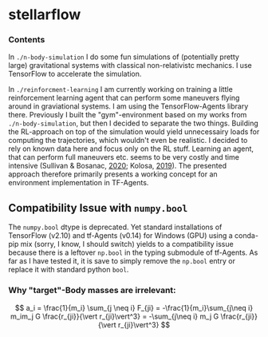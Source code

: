 # stellarflow

### Contents

In `./n-body-simulation` I do some fun simulations of (potentially pretty large) gravitational systems with classical non-relativistc mechanics. I use TensorFlow to accelerate the simulation.

In `./reinforcment-learning` I am currently working on training a little reinforcement learning agent that can perform some maneuvers flying around in graviational systems. I am using the TensorFlow-Agents library there. Previously I built the "gym"-environment based on my works from `./n-body-simulation`, but then I decided to separate the two things. Building the RL-approach on top of the simulation would yield unnecessairy loads for computing the trajectories, which wouldn't even be realistic. I decided to rely on known data here and focus only on the RL stuff. Learning an agent, that can perform full maneuvers etc. seems to be very costly and time intensive (Sullivan & Bosanac, [2020](https://www.colorado.edu/faculty/bosanac/sites/default/files/attached-files/2020_sulbos_aiaa.pdf); Kolosa, [2019](https://scholarworks.wmich.edu/cgi/viewcontent.cgi?article=4537&context=dissertations)). The presented approach therefore primarily presents a working concept for an environment implementation in TF-Agents.

## Compatibility Issue with `numpy.bool`

The `numpy.bool` dtype is deprecated. Yet standard installations of TensorFlow (v2.10) and tf-Agents (v0.14) for Windows (GPU) using a conda-pip mix (sorry, I know, I should switch) yields to a compatibility issue because there is a leftover `np.bool` in the typing submodule of tf-Agents. As far as I have tested it, it is save to simply remove the `np.bool` entry or replace it with standard python `bool`.

### Why "target"-Body masses are irrelevant:

$$
    a_i = \frac{1}{m_i} \sum_{j \neq i} F_{ji} = -\frac{1}{m_i}\sum_{j\neq i} m_im_j G \frac{r_{ji}}{\vert r_{ji}\vert^3}  = -\sum_{j\neq i} m_j G \frac{r_{ji}}{\vert r_{ji}\vert^3}
$$
